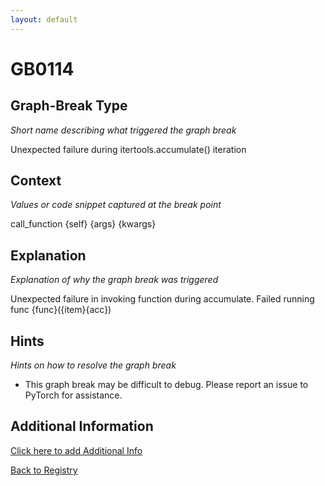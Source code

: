 ```yaml
---
layout: default
---
```

# GB0114

## Graph-Break Type
*Short name describing what triggered the graph break*

Unexpected failure during itertools.accumulate() iteration

## Context
*Values or code snippet captured at the break point*

call_function {self} {args} {kwargs}

## Explanation
*Explanation of why the graph break was triggered*

Unexpected failure in invoking function during accumulate. Failed running func {func}({item}{acc})

## Hints
*Hints on how to resolve the graph break*

- This graph break may be difficult to debug. Please report an issue to PyTorch for assistance.


## Additional Information

<!-- ADDITIONAL INFORMATION START - Add custom information below this line -->

<!-- ADDITIONAL INFORMATION END -->


[Click here to add Additional Info](https://github.com/meta-pytorch/compile-graph-break-site/edit/main/docs/gb/gb0114.md)

[Back to Registry](../index.html)

